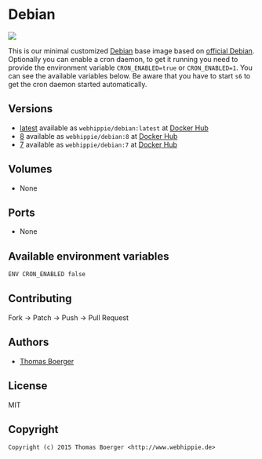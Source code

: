 # Debian

[![](https://images.microbadger.com/badges/image/webhippie/debian.svg)](https://microbadger.com/images/webhippie/debian "Get your own image badge on microbadger.com")

This is our minimal customized [Debian](https://www.debian.org) base image based on [official Debian](https://registry.hub.docker.com/_/debian/). Optionally you can enable a cron daemon, to get it running you need to provide the environment variable `CRON_ENABLED=true` or `CRON_ENABLED=1`. You can see the available variables below. Be aware that you have to start `s6` to get the cron daemon started automatically.


## Versions

* [latest](https://github.com/dockhippie/debian/tree/master) available as ```webhippie/debian:latest``` at [Docker Hub](https://registry.hub.docker.com/u/webhippie/debian/)
* [8](https://github.com/dockhippie/debian/tree/8) available as ```webhippie/debian:8``` at [Docker Hub](https://registry.hub.docker.com/u/webhippie/debian/)
* [7](https://github.com/dockhippie/debian/tree/7) available as ```webhippie/debian:7``` at [Docker Hub](https://registry.hub.docker.com/u/webhippie/debian/)


## Volumes

* None


## Ports

* None


## Available environment variables

```bash
ENV CRON_ENABLED false
```


## Contributing

Fork -> Patch -> Push -> Pull Request


## Authors

* [Thomas Boerger](https://github.com/tboerger)


## License

MIT


## Copyright

```
Copyright (c) 2015 Thomas Boerger <http://www.webhippie.de>
```
